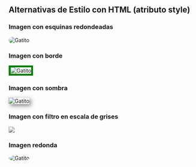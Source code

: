 <h2>Alternativas de Estilo con HTML (atributo style)</h2>
<!-- Imagen redondeada -->
<h3>Imagen con esquinas redondeadas</h3>
<img src="https://i.pinimg.com/736x/51/74/b8/5174b866bbe5daf6694c1827df794dcf.jpg" alt="Gatito"
style="border-radius: 20px;">
<!-- Imagen con borde -->
<h3>Imagen con borde</h3>
<img src="https://i.pinimg.com/736x/51/74/b8/5174b866bbe5daf6694c1827df794dcf.jpg" alt="Gatito" style="border:
5px solid green;">
<!-- Imagen con sombra -->
<h3>Imagen con sombra</h3>
<img src="https://i.pinimg.com/736x/51/74/b8/5174b866bbe5daf6694c1827df794dcf.jpg" alt="Gatito"
style="box-shadow: 4px 4px 12px rgba(0,0,0,0.5);"><!-- Imagen en escala de grises -->
<h3>Imagen con filtro en escala de grises</h3>
<img src="https://i.pinimg.com/736x/51/74/b8/5174b866bbe5daf6694c1827df794dcf.jpg" style="filter:
grayscale(100%);">
<!-- Imagen redonda -->
<h3>Imagen redonda</h3>
<img src="https://i.pinimg.com/736x/51/74/b8/5174b866bbe5daf6694c1827df794dcf.jpg" alt="Gatito"
style="border-radius: 50%;">
